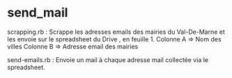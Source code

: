 # send_mail

scrapping.rb : Scrappe les adresses emails des mairies du Val-De-Marne et les envoie sur le spreadsheet du Drive , en feuille 1.
        Colonne A => Nom des villes
        Colonne B => Adresse email des mairies

send-emails.rb : Envoie un mail à chaque adresse mail collectée via le spreadsheet.
